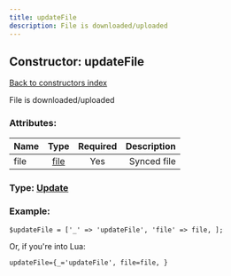 ```yaml
---
title: updateFile
description: File is downloaded/uploaded
---
```

## Constructor: updateFile  
[Back to constructors index](index.md)



File is downloaded/uploaded

### Attributes:

| Name     |    Type       | Required | Description |
|----------|:-------------:|:--------:|------------:|
|file|[file](../types/file.md) | Yes|Synced file|



### Type: [Update](../types/Update.md)


### Example:

```
$updateFile = ['_' => 'updateFile', 'file' => file, ];
```  

Or, if you're into Lua:  


```
updateFile={_='updateFile', file=file, }

```


